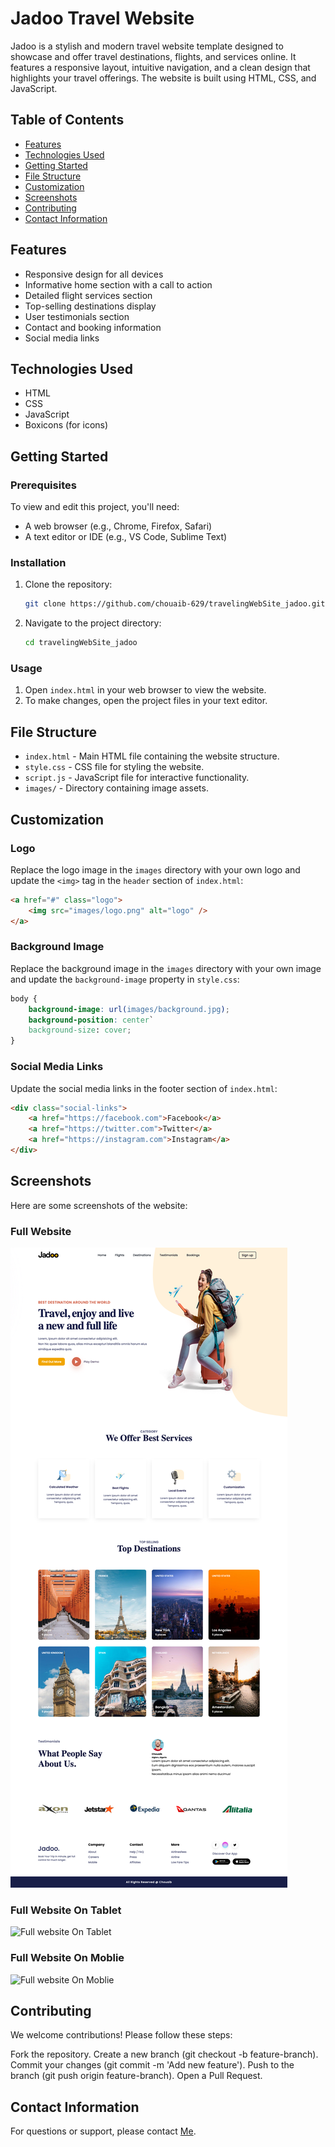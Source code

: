 # Jadoo Travel Website

Jadoo is a stylish and modern travel website template designed to showcase and offer travel destinations, flights, and services online. It features a responsive layout, intuitive navigation, and a clean design that highlights your travel offerings. The website is built using HTML, CSS, and JavaScript.

## Table of Contents

- [Features](#features)
- [Technologies Used](#technologies-used)
- [Getting Started](#getting-started)
- [File Structure](#file-structure)
- [Customization](#customization)
- [Screenshots](#screenshots)
- [Contributing](#contributing)
- [Contact Information](#contact-information)

## Features
- Responsive design for all devices
- Informative home section with a call to action
- Detailed flight services section
- Top-selling destinations display
- User testimonials section
- Contact and booking information
- Social media links

## Technologies Used
- HTML
- CSS
- JavaScript
- Boxicons (for icons)

## Getting Started
### Prerequisites
To view and edit this project, you'll need:
- A web browser (e.g., Chrome, Firefox, Safari)
- A text editor or IDE (e.g., VS Code, Sublime Text)

### Installation
1. Clone the repository:
    ```sh
    git clone https://github.com/chouaib-629/travelingWebSite_jadoo.git
    ```
2. Navigate to the project directory:
    ```sh
    cd travelingWebSite_jadoo
    ```

### Usage
1. Open `index.html` in your web browser to view the website.
2. To make changes, open the project files in your text editor.

## File Structure
- `index.html` - Main HTML file containing the website structure.
- `style.css` - CSS file for styling the website.
- `script.js` - JavaScript file for interactive functionality.
- `images/` - Directory containing image assets.

## Customization
### Logo
Replace the logo image in the `images` directory with your own logo and update the `<img>` tag in the `header` section of `index.html`:
```html
<a href="#" class="logo">
    <img src="images/logo.png" alt="logo" />
</a>
```

### Background Image
Replace the background image in the `images` directory with your own image and update the `background-image` property in `style.css`:
```css
body {
    background-image: url(images/background.jpg);
    background-position: center`
    background-size: cover;
}
```

### Social Media Links
Update the social media links in the footer section of `index.html`:
```html
<div class="social-links">
    <a href="https://facebook.com">Facebook</a>
    <a href="https://twitter.com">Twitter</a>
    <a href="https://instagram.com">Instagram</a>
</div>
```

## Screenshots

Here are some screenshots of the website:

### Full Website
![Full website](screenshots/jadoo_website.png)

### Full Website On Tablet
![Full website On Tablet](screenshots/jadoo_website_tabletMode.png)

### Full Website On Moblie
![Full website On Moblie](screenshots/jadoo_website_mobileMode.png)

## Contributing

We welcome contributions! Please follow these steps:

Fork the repository.
Create a new branch (git checkout -b feature-branch).
Commit your changes (git commit -m 'Add new feature').
Push to the branch (git push origin feature-branch).
Open a Pull Request.

## Contact Information

For questions or support, please contact [Me](mailto:chouaiba629@gmail.com).